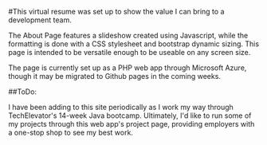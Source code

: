 #This virtual resume was set up to show the value I can bring to a development team.  

The About Page features a slideshow created using Javascript, while the formatting is done with a CSS stylesheet and bootstrap dynamic sizing.  This page is intended to be versatile enough to be useable on any screen size.  

The page is currently set up as a PHP web app through Microsoft Azure, though it may be migrated to Github pages in the coming weeks.

##ToDo:

I have been adding to this site periodically as I work my way through TechElevator's 14-week Java bootcamp.  Ultimately, I'd like to run some of my projects through this web app's project page, providing employers with a one-stop shop to see my best work.
